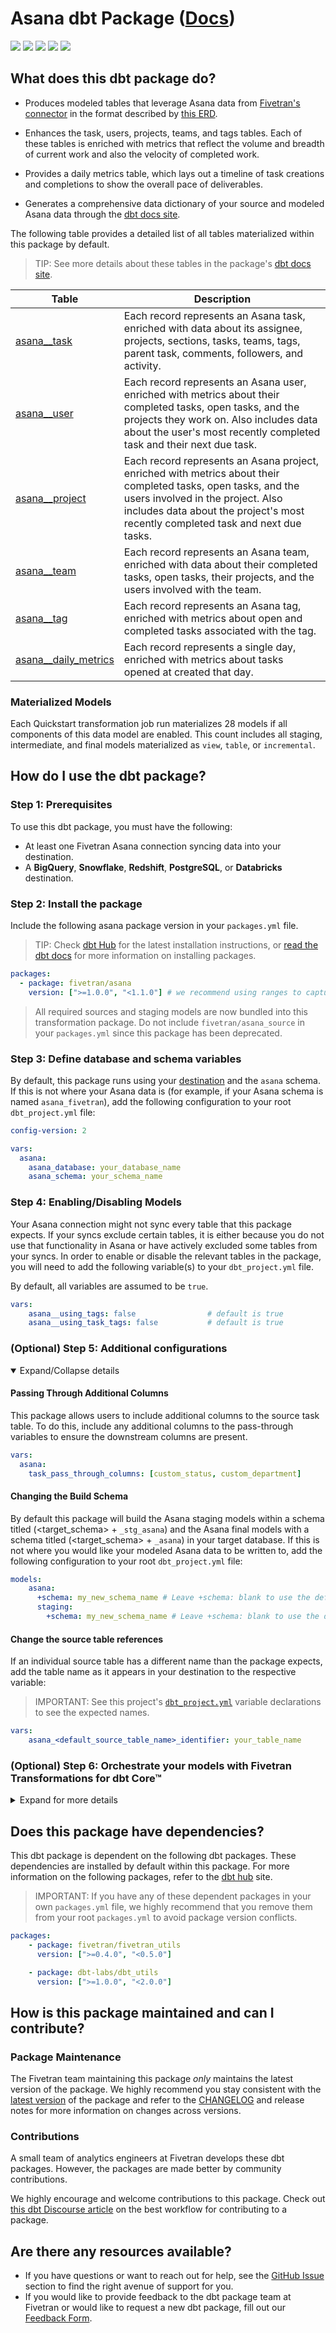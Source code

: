 
# Asana dbt Package ([Docs](https://fivetran.github.io/dbt_asana/))

<p align="left">
    <a alt="License"
        href="https://github.com/fivetran/dbt_asana/blob/main/LICENSE">
        <img src="https://img.shields.io/badge/License-Apache%202.0-blue.svg" /></a>
    <a alt="dbt-core">
        <img src="https://img.shields.io/badge/dbt_Core™_version->=1.3.0_,<2.0.0-orange.svg" /></a>
    <a alt="Maintained?">
        <img src="https://img.shields.io/badge/Maintained%3F-yes-green.svg" /></a>
    <a alt="PRs">
        <img src="https://img.shields.io/badge/Contributions-welcome-blueviolet" /></a>
    <a alt="Fivetran Quickstart Compatible"
        href="https://fivetran.com/docs/transformations/dbt/quickstart">
        <img src="https://img.shields.io/badge/Fivetran_Quickstart_Compatible%3F-yes-green.svg" /></a>
</p>

## What does this dbt package do?

- Produces modeled tables that leverage Asana data from [Fivetran's connector](https://fivetran.com/docs/applications/asana) in the format described by [this ERD](https://fivetran.com/docs/applications/asana#schemainformation).

- Enhances the task, users, projects, teams, and tags tables. Each of these tables is enriched with metrics that reflect the volume and breadth of current work and also the velocity of completed work.
- Provides a daily metrics table, which lays out a timeline of task creations and completions to show the overall pace of deliverables.
- Generates a comprehensive data dictionary of your source and modeled Asana data through the [dbt docs site](https://fivetran.github.io/dbt_asana/).

<!--section=“asana_transformation_model"-->
The following table provides a detailed list of all tables materialized within this package by default.
> TIP: See more details about these tables in the package's [dbt docs site](https://fivetran.github.io/dbt_asana/#!/overview?g_v=1&g_e=seeds).

| **Table**                | **Description**                                                                                                                                |
| ------------------------ | ---------------------------------------------------------------------------------------------------------------------------------------------- |
| [asana__task](https://fivetran.github.io/dbt_asana/#!/model/model.asana.asana__task)             | Each record represents an Asana task, enriched with data about its assignee, projects, sections, tasks, teams, tags, parent task, comments, followers, and activity. |
| [asana__user](https://fivetran.github.io/dbt_asana/#!/model/model.asana.asana__user)             | Each record represents an Asana user, enriched with metrics about their completed tasks, open tasks, and the projects they work on. Also includes data about the user's most recently completed task and their next due task. |
| [asana__project](https://fivetran.github.io/dbt_asana/#!/model/model.asana.asana__project)          | Each record represents an Asana project, enriched with metrics about their completed tasks, open tasks, and the users involved in the project. Also includes data about the project's most recently completed task and next due tasks. |
| [asana__team](https://fivetran.github.io/dbt_asana/#!/model/model.asana.asana__team)             | Each record represents an Asana team, enriched with data about their completed tasks, open tasks, their projects, and the users involved with the team. |
| [asana__tag](https://fivetran.github.io/dbt_asana/#!/model/model.asana.asana__tag)              | Each record represents an Asana tag, enriched with metrics about open and completed tasks associated with the tag. |
| [asana__daily_metrics](https://fivetran.github.io/dbt_asana/#!/model/model.asana.asana__daily_metrics)    | Each record represents a single day, enriched with metrics about tasks opened at created that day. |

### Materialized Models
Each Quickstart transformation job run materializes 28 models if all components of this data model are enabled. This count includes all staging, intermediate, and final models materialized as `view`, `table`, or `incremental`.
<!--section-end-->
## How do I use the dbt package?
### Step 1: Prerequisites
To use this dbt package, you must have the following:

- At least one Fivetran Asana connection syncing data into your destination.
- A **BigQuery**, **Snowflake**, **Redshift**, **PostgreSQL**, or **Databricks** destination.

### Step 2: Install the package
Include the following asana package version in your `packages.yml` file.
> TIP: Check [dbt Hub](https://hub.getdbt.com/) for the latest installation instructions, or [read the dbt docs](https://docs.getdbt.com/docs/package-management) for more information on installing packages.
```yaml
packages:
  - package: fivetran/asana
    version: [">=1.0.0", "<1.1.0"] # we recommend using ranges to capture non-breaking changes automatically
```
> All required sources and staging models are now bundled into this transformation package. Do not include `fivetran/asana_source` in your `packages.yml` since this package has been deprecated.

### Step 3: Define database and schema variables
By default, this package runs using your [destination](https://docs.getdbt.com/docs/running-a-dbt-project/using-the-command-line-interface/configure-your-profile) and the `asana` schema. If this is not where your Asana data is (for example, if your Asana schema is named `asana_fivetran`), add the following configuration to your root `dbt_project.yml` file:

```yml
config-version: 2

vars:
  asana:
    asana_database: your_database_name
    asana_schema: your_schema_name 
```

### Step 4: Enabling/Disabling Models

Your Asana connection might not sync every table that this package expects. If your syncs exclude certain tables, it is either because you do not use that functionality in Asana or have actively excluded some tables from your syncs. In order to enable or disable the relevant tables in the package, you will need to add the following variable(s) to your `dbt_project.yml` file.

By default, all variables are assumed to be `true`.

```yml
vars:
    asana__using_tags: false                # default is true
    asana__using_task_tags: false           # default is true
```

### (Optional) Step 5: Additional configurations
<details open><summary>Expand/Collapse details</summary>

#### Passing Through Additional Columns
This package allows users to include additional columns to the source task table.  To do this, include any additional columns to the pass-through variables to ensure the downstream columns are present.

```yml
vars:
  asana:
    task_pass_through_columns: [custom_status, custom_department]
```

#### Changing the Build Schema
By default this package will build the Asana staging models within a schema titled (<target_schema> + `_stg_asana`) and the Asana final models with a schema titled (<target_schema> + `_asana`) in your target database. If this is not where you would like your modeled Asana data to be written to, add the following configuration to your root `dbt_project.yml` file:

```yml
models:
    asana:
      +schema: my_new_schema_name # Leave +schema: blank to use the default target_schema.
      staging:
        +schema: my_new_schema_name # Leave +schema: blank to use the default target_schema.
```

#### Change the source table references
If an individual source table has a different name than the package expects, add the table name as it appears in your destination to the respective variable:

> IMPORTANT: See this project's [`dbt_project.yml`](https://github.com/fivetran/dbt_asana/blob/main/dbt_project.yml) variable declarations to see the expected names.

```yml
vars:
    asana_<default_source_table_name>_identifier: your_table_name 
```

</details>

### (Optional) Step 6: Orchestrate your models with Fivetran Transformations for dbt Core™
<details><summary>Expand for more details</summary>

Fivetran offers the ability for you to orchestrate your dbt project through [Fivetran Transformations for dbt Core™](https://fivetran.com/docs/transformations/dbt). Learn how to set up your project for orchestration through Fivetran in our [Transformations for dbt Core setup guides](https://fivetran.com/docs/transformations/dbt#setupguide).

</details>

## Does this package have dependencies?
This dbt package is dependent on the following dbt packages. These dependencies are installed by default within this package. For more information on the following packages, refer to the [dbt hub](https://hub.getdbt.com/) site.
> IMPORTANT: If you have any of these dependent packages in your own `packages.yml` file, we highly recommend that you remove them from your root `packages.yml` to avoid package version conflicts.

```yml
packages:
    - package: fivetran/fivetran_utils
      version: [">=0.4.0", "<0.5.0"]

    - package: dbt-labs/dbt_utils
      version: [">=1.0.0", "<2.0.0"]
```
## How is this package maintained and can I contribute?
### Package Maintenance
The Fivetran team maintaining this package _only_ maintains the latest version of the package. We highly recommend you stay consistent with the [latest version](https://hub.getdbt.com/fivetran/asana/latest/) of the package and refer to the [CHANGELOG](https://github.com/fivetran/dbt_asana/blob/main/CHANGELOG.md) and release notes for more information on changes across versions.

### Contributions
A small team of analytics engineers at Fivetran develops these dbt packages. However, the packages are made better by community contributions.

We highly encourage and welcome contributions to this package. Check out [this dbt Discourse article](https://discourse.getdbt.com/t/contributing-to-a-dbt-package/657) on the best workflow for contributing to a package.

## Are there any resources available?
- If you have questions or want to reach out for help, see the [GitHub Issue](https://github.com/fivetran/dbt_asana/issues/new/choose) section to find the right avenue of support for you.
- If you would like to provide feedback to the dbt package team at Fivetran or would like to request a new dbt package, fill out our [Feedback Form](https://www.surveymonkey.com/r/DQ7K7WW).
